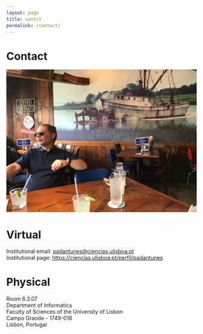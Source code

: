 ```yaml
---
layout: page
title: contct
permalink: /contact/
---
```


# Contact

![photo](/assets/img/shrimp.jpg "Title")

# Virtual

Institutional email: <padantunes@ciencias.ulisboa.pt>  
Institutional page: <https://ciencias.ulisboa.pt/perfil/padantunes>  

# Physical

Room 6.3.07  
Department of Informatics  
Faculty of Sciences of the University of Lisbon  
Campo Grande - 1749-016  
Lisbon, Portugal  
